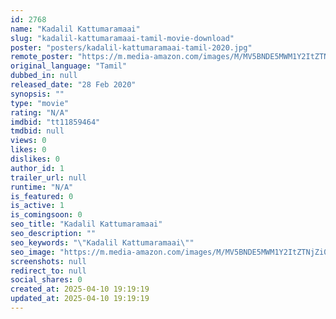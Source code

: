 ```yaml
---
id: 2768
name: "Kadalil Kattumaramaai"
slug: "kadalil-kattumaramaai-tamil-movie-download"
poster: "posters/kadalil-kattumaramaai-tamil-2020.jpg"
remote_poster: "https://m.media-amazon.com/images/M/MV5BNDE5MWM1Y2ItZTNjZi00ZTEwLWExZGMtYmE5ZWVlYTZhOTcxXkEyXkFqcGdeQXVyMjYwMjMwMzk@._V1_SX300.jpg"
original_language: "Tamil"
dubbed_in: null
released_date: "28 Feb 2020"
synopsis: ""
type: "movie"
rating: "N/A"
imdbid: "tt11859464"
tmdbid: null
views: 0
likes: 0
dislikes: 0
author_id: 1
trailer_url: null
runtime: "N/A"
is_featured: 0
is_active: 1
is_comingsoon: 0
seo_title: "Kadalil Kattumaramaai"
seo_description: ""
seo_keywords: "\"Kadalil Kattumaramaai\""
seo_image: "https://m.media-amazon.com/images/M/MV5BNDE5MWM1Y2ItZTNjZi00ZTEwLWExZGMtYmE5ZWVlYTZhOTcxXkEyXkFqcGdeQXVyMjYwMjMwMzk@._V1_SX300.jpg"
screenshots: null
redirect_to: null
social_shares: 0
created_at: 2025-04-10 19:19:19
updated_at: 2025-04-10 19:19:19
---
```


